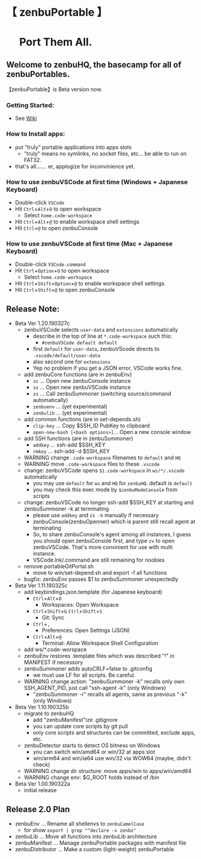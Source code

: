 # 【 zenbuPortable 】
# 　 Port Them All.
## Welcome to zenbuHQ, the basecamp for all of zenbuPortables.
【zenbuPortable】is Beta version now.

### Getting Started:
- See [Wiki](https://github.com/jtFuruhata/zenbuHQ/wiki)

### How to Install apps:
- put "truly" portable applications into apps slots
    - "truly" means no symlinks, no socket files, etc... be able to run on FAT32.
- that's all....... er,  applogize for inconvinience yet.

### How to use zenbuVSCode at first time (Windows + Japanese Keyboard)

- Double-click `VSCode`
- Hit `Ctrl`+`Alt`+`O` to open workspace
    - Select `home.code-workspace`
- Hit `Ctrl`+`Alt`+`@` to enable workspace shell settings
- Hit `Ctrl`+`@` to open zenbuConsole

### How to use zenbuVSCode at first time (Mac + Japanese Keyboard)

- Double-click `VSCode.command`
- Hit `Ctrl`+`Option`+`O` to open workspace
    - Select `home.code-workspace`
- Hit `Ctrl`+`Shift`+`Option`+`@` to enable workspace shell settings
- Hit `Ctrl`+`Shift`+`@` to open zenbuConsole

## Release Note:
- Beta Ver 1.20.190327c
    - zenbuVSCode selects `user-data` and `extensions` automatically
        - describe in the top of line at `*.code-workspace` such this:
            - `#zenbuVSCode default default`
        - first `default` for `user-data`, zenbuVScode directs to `.vscode/default/user-data`
        - also second one for `extensions`
        - Yep no problem if you get a JSON error, VSCode works fine.
    - add zenbuCore functions (are in zenbuEnv)
        - `zc` ... Open new zenbuConsole instance
        - `zv` ... Open new zenbuVSCode instance
        - `zs` ... Call zenbuSummoner (switching source/command automatically)
        - `zenbuenv` ... (yet experimental)
        - `zenbulib` ... (yet experimental)
    - add common functions (are in set-depends.sh)
        - `clip-key` ... Copy $SSH_ID PubKey to clipboard
        - `open-new-bash [<bash options>]`... Open a new console window
    - add SSH functions (are in zenbuSummoner)
        - `addkey` ... ssh-add $SSH_KEY
        - `rmkey`  ... ssh-add -d $SSH_KEY
    - WARNING change `.code-workspace` filenames to `default` and `HQ`
    - WARNING move `.code-workspace` files to these `.vscode`
    - change: zenbuVSCode opens `$1.code-workspace` in `ws/*/.vscode` automatically
        - you may use `default` for `ws` and `HQ` for `zenbuHQ`. default is `default`
        - you may check this exec mode by `$zenbuModeConsole` from scripts
    - change: zenbuVSCode no longer ssh-add $SSH_KEY at starting and zenbuSummoner -k at terminating
        - please use `addkey` and `zs -k` manually if necessary
        - zenbuConsole(zenbuOpenner) which is parent still recall agent at terminating
        - So, to share zenbuConsole's agent among all instances, I guess you should open zenbuConsole first, and type `zv` to open zenbuVSCode. That's more convinient for use with multi instance.
        - VSCode.lnk/.command are still remaining for noobies
    - remove portableGitPortal.sh
        - move to win/set-depend.sh and export -f all functions
    - bugfix: zenbuEnv passes $1 to zenbuSummoner unexpectedly
- Beta Ver 1.11.190325c
    - add keybindings.json.template (for Japanese keyboard)
        - `Ctrl`+`Alt`+`O`
            - Workspaces: Open Workspace
        - `Ctrl`+`Shift`+`G` `Ctrl`+`Shift`+`S`
            - Git: Sync
        - `Ctrl`+`,`
            - Preferences: Open Settings (JSON)
        - `Ctrl`+`Alt`+`@`
            - Terminal: Allow Workspace Shell Configuration
    - add ws/*.code-worspace
    - zenbuEnv restores .template files which was described "!" in MANIFEST if necessory
    - zenbuSummoner adds autoCRLF=false to .gitconfig
        - we must use LF for all scripts. Be careful.
    - WARNING change action: "zenbuSummoner -k" recalls only own SSH_AGENT_PID, just call "ssh-agent -k" (only Windows)
        - "zenbuSummoner -r" recalls all agents, same as previous "-k" (only Windows)
- Beta Ver 1.10.190325b
    - migrate to zenbuHQ
        - add "zenbuManifest"ize .gitignore
        - you can update core scripts by git pull
        - only core scripts and structures can be committed, exclude apps, etc. 
    - zenbuDetector starts to detect OS bitness on Windows
        - you can switch win/amd64 or win/32 at apps slot
        - win/arm64 and win/ia64 use win/32 via WOW64 (maybe, didn't check)
    - WARNING change dir structure: move apps/win to apps/win/amd64
    - WARNING change env: $G_ROOT holds instead of /bin
- Beta Ver 1.00.190322a
    - initial release


## Release 2.0 Plan
- zenbuEnv ... Rename all shellenvs to `zenbuCamelCase`
    - for show `export | grep "^declare -x zenbu"` 
- zenbuLib ... Move all functions into zenbuLib architecture
- zenbuManifest ... Manage zenbuPortable packages with manifest file
- zenbuDistributor ... Make a custom (light-weight) zenbuPortable
